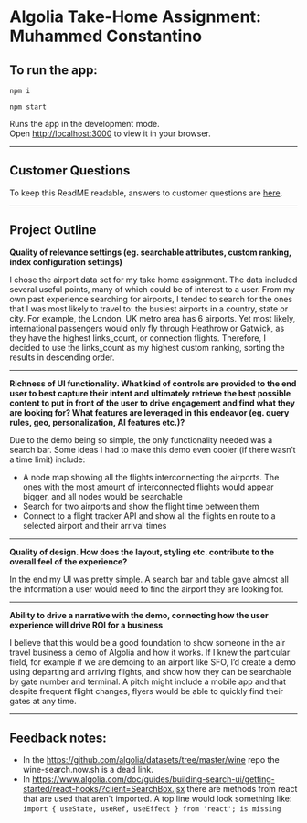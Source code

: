 # Algolia Take-Home Assignment:  Muhammed Constantino
## To run the app:

```npm i```

```npm start```

Runs the app in the development mode.\
Open [http://localhost:3000](http://localhost:3000) to view it in your browser.

---

## Customer Questions
To keep this ReadME readable, answers to customer questions are [here](https://docs.google.com/document/d/1B5BYndOj4nctJjMaLCIDmjLbdCwQSP_JfkuRn6lv5zE/edit?usp=sharing).

---

## Project Outline
**Quality of relevance settings (eg. searchable attributes, custom ranking, index configuration settings)**

I chose the airport data set for my take home assignment. The data included several useful points, many of which could be of interest to a user. From my own past experience searching for airports, I tended to search for the ones that I was most likely to travel to: the busiest airports in a country, state or city. For example, the London, UK metro area has 6 airports. Yet most likely, international passengers would only fly through Heathrow or Gatwick, as they have the highest links_count, or connection flights. Therefore, I decided to use the links_count as my highest custom ranking, sorting the results in descending order.

---

**Richness of UI functionality. What kind of controls are provided to the end user to best capture their intent and ultimately retrieve the best possible content to put in front of the user to drive engagement and find what they are looking for? What features are leveraged in this endeavor (eg. query rules, geo, personalization, AI features etc.)?**

Due to the demo being so simple, the only functionality needed was a search bar. Some ideas I had to make this demo even cooler (if there wasn’t a time limit) include:
* A node map showing all the flights interconnecting the airports. The ones with the most amount of interconnected flights would appear bigger, and all nodes would be searchable
* Search for two airports and show the flight time between them
* Connect to a flight tracker API and show all the flights en route to a selected airport and their arrival times

---

**Quality of design. How does the layout, styling etc. contribute to the overall feel of the experience?**

In the end my UI was pretty simple. A search bar and table gave almost all the information a user would need to find the airport they are looking for.

---

**Ability to drive a narrative with the demo, connecting how the user experience will drive ROI for a business**

I believe that this would be a good foundation to show someone in the air travel business a demo of Algolia and how it works. If I knew the particular field, for example if we are demoing to an airport like SFO, I’d create a demo using departing and arriving flights, and show how they can be searchable by gate number and terminal. A pitch might include a mobile app and that despite frequent flight changes, flyers would be able to quickly find their gates at any time.

---

## Feedback notes:
* In the https://github.com/algolia/datasets/tree/master/wine repo the  wine-search.now.sh is a dead link.
* In https://www.algolia.com/doc/guides/building-search-ui/getting-started/react-hooks/?client=SearchBox.jsx there are methods from react that are used that aren't imported. A top line would look something like:
```import { useState, useRef, useEffect } from 'react'; is missing```



